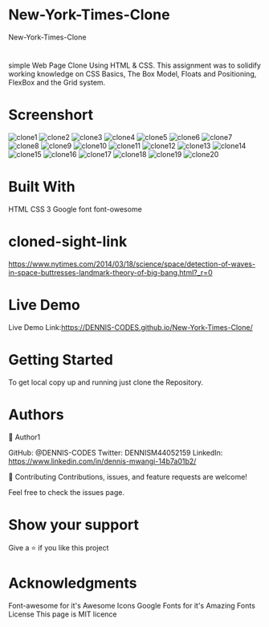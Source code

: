 # New-York-Times-Clone
New-York-Times-Clone


# 
simple Web Page Clone Using HTML & CSS.
This assignment was to solidify working knowledge on CSS Basics, The Box Model, Floats and Positioning, FlexBox and the Grid system. 


# Screenshort
![clone1](https://user-images.githubusercontent.com/65861136/98731481-d92fc400-23ae-11eb-82bd-d7fe3b770677.png)
![clone2](https://user-images.githubusercontent.com/65861136/98731489-dc2ab480-23ae-11eb-87b3-dfee8fb00376.png)
![clone3](https://user-images.githubusercontent.com/65861136/98731494-dd5be180-23ae-11eb-94c9-0ffa35f297c0.png)
![clone4](https://user-images.githubusercontent.com/65861136/98731500-dfbe3b80-23ae-11eb-8962-5cf017d03630.png)
![clone5](https://user-images.githubusercontent.com/65861136/98731507-e2209580-23ae-11eb-8308-69112b10dd56.png)
![clone6](https://user-images.githubusercontent.com/65861136/98731513-e3ea5900-23ae-11eb-8ea2-40d49d170123.png)
![clone7](https://user-images.githubusercontent.com/65861136/98731519-e5b41c80-23ae-11eb-8db0-f8652b793504.png)
![clone8](https://user-images.githubusercontent.com/65861136/98731526-e8167680-23ae-11eb-9675-dbb56b4e0d86.png)
![clone9](https://user-images.githubusercontent.com/65861136/98731530-ea78d080-23ae-11eb-9f39-90c40102cb15.png)
![clone10](https://user-images.githubusercontent.com/65861136/98731539-ecdb2a80-23ae-11eb-9e84-9e3afce17215.png)
![clone11](https://user-images.githubusercontent.com/65861136/98731552-f06eb180-23ae-11eb-91ce-b6a5c0d2539b.png)
![clone12](https://user-images.githubusercontent.com/65861136/98731569-f5cbfc00-23ae-11eb-8860-40ed39f99edf.png)
![clone13](https://user-images.githubusercontent.com/65861136/98731571-f795bf80-23ae-11eb-8b63-4a247b12ad54.png)
![clone14](https://user-images.githubusercontent.com/65861136/98731579-f9f81980-23ae-11eb-82c4-f966ab787d99.png)
![clone15](https://user-images.githubusercontent.com/65861136/98731584-fbc1dd00-23ae-11eb-81bf-195ed45ec45d.png)
![clone16](https://user-images.githubusercontent.com/65861136/98731589-fd8ba080-23ae-11eb-86f7-93e2f13d291b.png)
![clone17](https://user-images.githubusercontent.com/65861136/98731596-ff556400-23ae-11eb-82aa-1e0daa794fe2.png)
![clone18](https://user-images.githubusercontent.com/65861136/98731598-00869100-23af-11eb-99e9-9c9fb70507db.png)
![clone19](https://user-images.githubusercontent.com/65861136/98731605-02505480-23af-11eb-81ef-98f8daef6448.png)
![clone20](https://user-images.githubusercontent.com/65861136/98731611-05e3db80-23af-11eb-9934-b3d414d18f81.png)


# Built With
HTML
CSS 3
Google font
font-owesome


# cloned-sight-link
https://www.nytimes.com/2014/03/18/science/space/detection-of-waves-in-space-buttresses-landmark-theory-of-big-bang.html?_r=0

# Live Demo
Live Demo Link:https://DENNIS-CODES.github.io/New-York-Times-Clone/

# Getting Started
To get local copy up and running just clone the Repository.

# Authors
👤 Author1

GitHub: @DENNIS-CODES
Twitter: DENNISM44052159
LinkedIn: https://www.linkedin.com/in/dennis-mwangi-14b7a01b2/

🤝 Contributing
Contributions, issues, and feature requests are welcome!

Feel free to check the issues page.

# Show your support
Give a ⭐ if you like this project

# Acknowledgments
Font-awesome for it's Awesome Icons
Google Fonts for it's Amazing Fonts
License
This page is MIT licence
